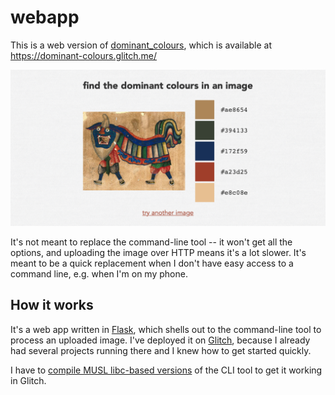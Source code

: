 # webapp

This is a web version of [dominant_colours], which is available at <https://dominant-colours.glitch.me/>

<img src="screenshot_wide.png" alt="A screenshot of the web app. It says 'find the dominant colours in an image' in bold letters at the top, then an illustration of two people in a Chinese dragon costume. On the right hand side are the dominant colours from that image: brown, blue, red and yellow, along with hex codes. At the bottom is a red-coloured link 'try another image'.">

It's not meant to replace the command-line tool -- it won't get all the options, and uploading the image over HTTP means it's a lot slower.
It's meant to be a quick replacement when I don't have easy access to a command line, e.g. when I'm on my phone.

[dominant_colours]: https://github.com/alexwlchan/dominant_colours



## How it works

It's a web app written in [Flask], which shells out to the command-line tool to process an uploaded image.
I've deployed it on [Glitch], because I already had several projects running there and I knew how to get started quickly.

I have to [compile MUSL libc-based versions][compile] of the CLI tool to get it working in Glitch.

[Flask]: https://pypi.org/project/Flask/
[Glitch]: https://glitch.com/
[compile]: https://alexwlchan.net/2022/05/rust-on-glitch/
